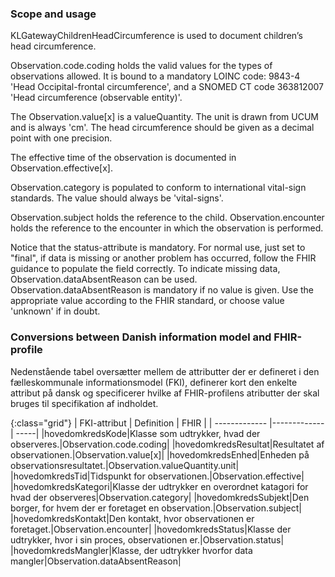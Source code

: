 ### Scope and usage
KLGatewayChildrenHeadCircumference is used to document children’s head circumference.

Observation.code.coding holds the valid values for the types of observations allowed. It is bound to a mandatory LOINC code: 9843-4 'Head Occipital-frontal circumference', and a SNOMED CT code 363812007 'Head circumference (observable entity)'.

The Observation.value[x] is a valueQuantity. The unit is drawn from UCUM and is always 'cm'. The head circumference should be given as a decimal point with one precision.

The effective time of the observation is documented in Observation.effective[x].

Observation.category is populated to conform to international vital-sign standards. The value should always be 'vital-signs'.

Observation.subject holds the reference to the child. Observation.encounter holds the reference to the encounter in which the observation is performed.

Notice that the status-attribute is mandatory. For normal use, just set to "final", if data is missing or another problem has occurred, follow the FHIR guidance to populate the field correctly. To indicate missing data, Observation.dataAbsentReason can be used. Observation.dataAbsentReason is mandatory if no value is given. Use the appropriate value according to the FHIR standard, or choose value 'unknown' if in doubt.

### Conversions between Danish information model and FHIR-profile

Nedenstående tabel oversætter mellem de attributter der er defineret i den fælleskommunale informationsmodel (FKI), definerer kort den enkelte attribut på dansk og specificerer hvilke af FHIR-profilens atributter der skal bruges til specifikation af indholdet. 

{:class="grid"}
|   FKI-attribut      | Definition        | FHIR  |
| ------------- |-------------| -----|
|hovedomkredsKode|Klasse som udtrykker, hvad der observeres.|Observation.code.coding|
|hovedomkredsResultat|Resultatet af observationen.|Observation.value[x]|
|hovedomkredsEnhed|Enheden på observationsresultatet.|Observation.valueQuantity.unit|
|hovedomkredsTid|Tidspunkt for observationen.|Observation.effective|
|hovedomkredsKategori|Klasse der udtrykker en overordnet katagori for hvad der observeres|Observation.category|
|hovedomkredsSubjekt|Den borger, for hvem der er foretaget en observation.|Observation.subject|
|hovedomkredsKontakt|Den kontakt, hvor observationen er foretaget.|Observation.encounter|
|hovedomkredsStatus|Klasse der udtrykker, hvor i sin proces, observationen er.|Observation.status|
|hovedomkredsMangler|Klasse, der udtrykker hvorfor data mangler|Observation.dataAbsentReason|
